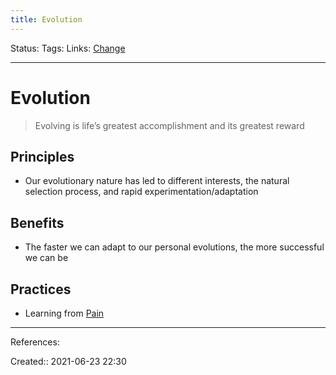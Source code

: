 ```yaml
---
title: Evolution
---
```

Status:
Tags: 
Links: [Change](out/change.md)
___
# Evolution
> Evolving is life’s greatest accomplishment and its greatest reward
## Principles
- Our evolutionary nature has led to different interests, the natural selection process, and rapid experimentation/adaptation
## Benefits
- The faster we can adapt to our personal evolutions, the more successful we can be
## Practices
- Learning from [Pain](out/pain.md)
___
References:

Created:: 2021-06-23 22:30
